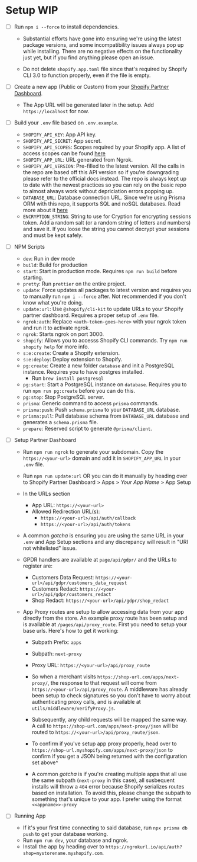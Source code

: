 # Setup WIP

- [ ] Run `npm i --force` to install dependencies.

  - Substantial efforts have gone into ensuring we're using the latest package versions, and some incompatibility issues always pop up while installing. There are no negative effects on the functionality just yet, but if you find anything please open an issue.

  - Do not delete `shopify.app.toml` file since that's required by Shopify CLI 3.0 to function properly, even if the file is empty.

- [ ] Create a new app (Public or Custom) from your [Shopify Partner Dashboard](https://partners.shopify.com).

  - The App URL will be generated later in the setup. Add `https://localhost` for now.

- [ ] Build your `.env` file based on `.env.example`.

  - `SHOPIFY_API_KEY`: App API key.
  - `SHOPIFY_API_SECRET`: App secret.
  - `SHOPIFY_API_SCOPES`: Scopes required by your Shopify app. A list of access scopes can be found [here](https://shopify.dev/api/usage/access-scopes)
  - `SHOPIFY_APP_URL`: URL generated from Ngrok.
  - `SHOPIFY_API_VERSION`: Pre-filled to the latest version. All the calls in the repo are based off this API version so if you're downgrading please refer to the official docs instead. The repo is always kept up to date with the newest practices so you can rely on the basic repo to almost always work without depriciation errors popping up.
  - `DATABASE_URL`: Database connection URL. Since we're using Prisma ORM with this repo, it supports SQL and noSQL databases. Read more about it [here](https://www.prisma.io/stack)
  - `ENCRYPTION_STRING`: String to use for Cryption for encrypting sessions token. Add a random salt (or a random string of letters and numbers) and save it. If you loose the string you cannot decrypt your sessions and must be kept safely.

- [ ] NPM Scripts

  - `dev`: Run in dev mode
  - `build`: Build for production
  - `start`: Start in production mode. Requires `npm run build` before starting.
  - `pretty`: Run `prettier` on the entire project.
  - `update`: Force updates all packages to latest version and requires you to manually run `npm i --force` after. Not recommended if you don't know what you're doing.
  - `update:url`: Use `@shopify/cli-kit` to update URLs to your Shopify partner dashboard. Requires a proper setup of `.env` file.
  - `ngrok:auth`: Replace `<auth-token-goes-here>` with your ngrok token and run it to activate ngrok.
  - `ngrok`: Starts ngrok on port 3000.
  - `shopify`: Allows you to accesss Shopify CLI commands. Try `npm run shopify help` for more info.
  - `s:e:create`: Create a Shopify extension.
  - `s:e:deploy`: Deploy extension to Shopify.
  - `pg:create`: Create a new folder `database` and init a PostgreSQL instance. Requires you to have postgres installed.
    - Run `brew install postgresql`
  - `pg:start`: Start a PostgreSQL instance on `database`. Requires you to run `npm run pg:create` before you can do this.
  - `pg:stop`: Stop PostgreSQL server.
  - `prisma`: Generic command to access `prisma` commands.
  - `prisma:push`: Push `schema.prisma` to your `DATABASE_URL` database.
  - `prisma:pull`: Pull database schema from `DATABASE_URL` database and generates a `schema.prisma` file.
  - `prepare`: Reserved script to generate `@prisma/client`.

- [ ] Setup Partner Dashboard

  - Run `npm run ngrok` to generate your subdomain. Copy the `https://<your-url>` domain and add it in `SHOPIFY_APP_URL` in your `.env` file.
  - Run `npm run update:url` OR you can do it manually by heading over to Shopify Partner Dashboard > Apps > _Your App Name_ > App Setup
  - In the URLs section
    - App URL: `https://<your-url>`
    - Allowed Redirection URL(s):
      - `https://<your-url>/api/auth/callback`
      - `https://<your-url>/api/auth/tokens`
  - A common _gotcha_ is ensuring you are using the same URL in your `.env` and App Setup sections and any discrepancy will result in "URI not whitelisted" issue.
  - GPDR handlers are available at `page/api/gdpr/` and the URLs to register are:
    - Customers Data Request: `https://<your-url>/api/gdpr/customers_data_request`
    - Customers Redact: `https://<your-url>/api/gdpr/customers_redact`
    - Shop Redact: `https://<your-url>/api/gdpr/shop_redact`
  - App Proxy routes are setup to allow accessing data from your app directly from the store. An example proxy route has been setup and is available at `/pages/api/proxy_route`. First you need to setup your base urls. Here's how to get it working:

    - Subpath Prefix: `apps`
    - Subpath: `next-proxy`
    - Proxy URL: `https://<your-url>/api/proxy_route`

    - So when a merchant visits `https://shop-url.com/apps/next-proxy/`, the response to that request will come from `https://<your-url>/api/proxy_route`. A middleware has already been setup to check signatures so you don't have to worry about authenticating proxy calls, and is available at `utils/middleware/verifyProxy.js`.
    - Subsequently, any child requests will be mapped the same way. A call to `https://shop-url.com/apps/next-proxy/json` will be routed to `https://<your-url>/api/proxy_route/json`.
    - To confirm if you've setup app proxy properly, head over to `https://shop-url.myshopify.com/apps/next-proxy/json` to confirm if you get a JSON being returned with the configuration set above^
    - A common _gotcha_ is if you're creating multiple apps that all use the same subpath (`next-proxy` in this case), all susbequent installs will throw a `404` error because Shopify serializes routes based on installation. To avoid this, please change the subpath to something that's unique to your app. I prefer using the format `<<appname>>-proxy`

- [ ] Running App
  - If it's your first time connecting to said database, run `npx prisma db push` to get your database working.
  - Run `npm run dev`, your database and ngrok.
  - Install the app by heading over to `https://ngrokurl.io/api/auth?shop=mystorename.myshopify.com`.
